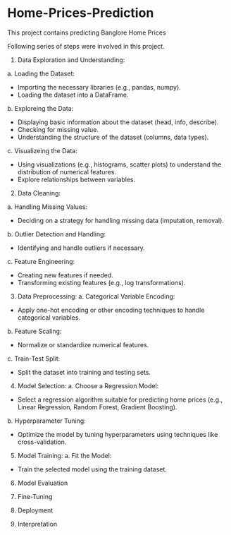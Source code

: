 # Home-Prices-Prediction
This project contains predicting  Banglore Home Prices

Following series of steps were involved in this project. 

1. Data Exploration and Understanding:

a. Loading the Dataset:

- Importing the necessary libraries (e.g., pandas, numpy).
- Loading the dataset into a DataFrame.

b. Exploreing the Data:

- Displaying basic information about the dataset (head, info, describe).
- Checking for missing value.
- Understanding the structure of the dataset (columns, data types).

c. Visualizeing the Data:

- Using visualizations (e.g., histograms, scatter plots) to understand the distribution of numerical features.
- Explore relationships between variables.



2. Data Cleaning:

a. Handling Missing Values:
- Deciding on a strategy for handling missing data (imputation, removal).

b. Outlier Detection and Handling:
- Identifying and handle outliers if necessary.

c. Feature Engineering:
- Creating new features if needed.
- Transforming existing features (e.g., log transformations).



3. Data Preprocessing:
a. Categorical Variable Encoding:
- Apply one-hot encoding or other encoding techniques to handle categorical variables.

b. Feature Scaling:
- Normalize or standardize numerical features.

c. Train-Test Split:
- Split the dataset into training and testing sets.



4. Model Selection:
a. Choose a Regression Model:
- Select a regression algorithm suitable for predicting home prices (e.g., Linear Regression, Random Forest, Gradient Boosting).

b. Hyperparameter Tuning:
- Optimize the model by tuning hyperparameters using techniques like cross-validation.



5. Model Training:
a. Fit the Model:
- Train the selected model using the training dataset.


6. Model Evaluation


7. Fine-Tuning


8. Deployment


9. Interpretation
